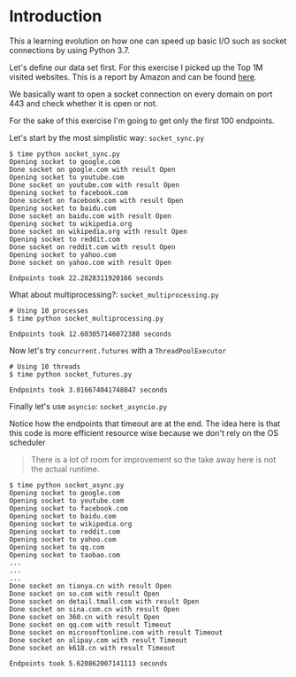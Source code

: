 
# Introduction
This a learning evolution on how one can speed up basic I/O such as socket
connections by using Python 3.7.

Let's define our data set first. For this exercise I picked up the Top 1M
visited websites. This is a report by Amazon and can be found [here](http://s3.amazonaws.com/alexa-static/top-1m.csv.zip).

We basically want to open a socket connection on every domain on port 443 and
check whether it is open or not.

For the sake of this exercise I'm going to get only the first 100 endpoints.

Let's start by the most simplistic way: `socket_sync.py`

```
$ time python socket_sync.py
Opening socket to google.com
Done socket on google.com with result Open
Opening socket to youtube.com
Done socket on youtube.com with result Open
Opening socket to facebook.com
Done socket on facebook.com with result Open
Opening socket to baidu.com
Done socket on baidu.com with result Open
Opening socket to wikipedia.org
Done socket on wikipedia.org with result Open
Opening socket to reddit.com
Done socket on reddit.com with result Open
Opening socket to yahoo.com
Done socket on yahoo.com with result Open

Endpoints took 22.2828311920166 seconds
```

What about multiprocessing?: `socket_multiprocessing.py`

```
# Using 10 processes
$ time python socket_multiprocessing.py

Endpoints took 12.603057146072388 seconds

```

Now let's try `concurrent.futures` with a `ThreadPoolExecutor`

```
# Using 10 threads
$ time python socket_futures.py

Endpoints took 3.016674041748047 seconds
```

Finally let's use `asyncio`: `socket_asyncio.py`

Notice how the endpoints that timeout are at the end. The idea here is that this
code is more efficient resource wise because we don't rely on the OS scheduler
> There is a lot of room for improvement so the take away here is not the actual runtime.

```
$ time python socket_async.py
Opening socket to google.com
Opening socket to youtube.com
Opening socket to facebook.com
Opening socket to baidu.com
Opening socket to wikipedia.org
Opening socket to reddit.com
Opening socket to yahoo.com
Opening socket to qq.com
Opening socket to taobao.com
...
...
...
Done socket on tianya.cn with result Open
Done socket on so.com with result Open
Done socket on detail.tmall.com with result Open
Done socket on sina.com.cn with result Open
Done socket on 360.cn with result Open
Done socket on qq.com with result Timeout
Done socket on microsoftonline.com with result Timeout
Done socket on alipay.com with result Timeout
Done socket on k618.cn with result Timeout

Endpoints took 5.620862007141113 seconds
```
